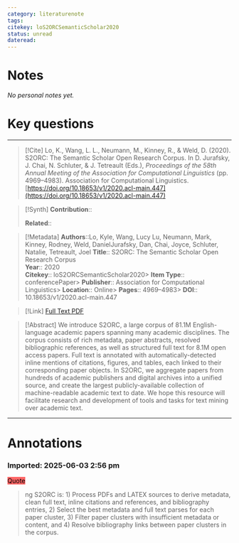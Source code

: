 ```yaml
---
category: literaturenote
tags: 
citekey: loS2ORCSemanticScholar2020
status: unread
dateread:
---
```

# Notes


_No personal notes yet._


# Key questions



---
> [!Cite]
> Lo, K., Wang, L. L., Neumann, M., Kinney, R., & Weld, D. (2020). S2ORC: The Semantic Scholar Open Research Corpus. In D. Jurafsky, J. Chai, N. Schluter, & J. Tetreault (Eds.), _Proceedings of the 58th Annual Meeting of the Association for Computational Linguistics_ (pp. 4969–4983). Association for Computational Linguistics. [https://doi.org/10.18653/v1/2020.acl-main.447](https://doi.org/10.18653/v1/2020.acl-main.447)

> [!Synth]
> **Contribution**::  
>   
> **Related**:: 

> [!Metadata]
> **Authors**::Lo, Kyle, Wang, Lucy Lu, Neumann, Mark, Kinney, Rodney, Weld, DanielJurafsky, Dan, Chai, Joyce, Schluter, Natalie, Tetreault, Joel
> **Title**:: S2ORC: The Semantic Scholar Open Research Corpus  
> **Year**:: 2020  
> **Citekey**:: loS2ORCSemanticScholar2020> **Item Type**:: conferencePaper> **Publisher**:: Association for Computational Linguistics> **Location**:: Online> **Pages**:: 4969–4983> **DOI**:: 10.18653/v1/2020.acl-main.447

> [!Link]
> [Full Text PDF](file:///Users/ryanchen/Zotero/storage/CU4XEU4H/Lo%20et%20al.%20-%202020%20-%20S2ORC%20The%20Semantic%20Scholar%20Open%20Research%20Corpus.pdf)

> [!Abstract]
> We introduce S2ORC, a large corpus of 81.1M English-language academic papers spanning many academic disciplines. The corpus consists of rich metadata, paper abstracts, resolved bibliographic references, as well as structured full text for 8.1M open access papers. Full text is annotated with automatically-detected inline mentions of citations, figures, and tables, each linked to their corresponding paper objects. In S2ORC, we aggregate papers from hundreds of academic publishers and digital archives into a unified source, and create the largest publicly-available collection of machine-readable academic text to date. We hope this resource will facilitate research and development of tools and tasks for text mining over academic text.
---

# Annotations

### Imported: 2025-06-03 2:56 pm


<mark style="background-color: #ff6666">Quote</mark>  
> ng S2ORC is:  1) Process PDFs and LATEX sources to derive metadata, clean full text, inline citations and references, and bibliography entries, 2) Select the best metadata and full text parses for each paper cluster, 3) Filter paper clusters with insufficient metadata or content, and 4) Resolve bibliography links between paper clusters in the corpus.



